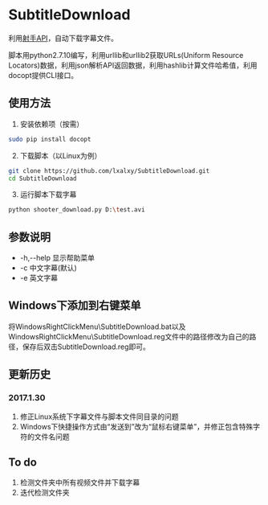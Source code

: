 # SubtitleDownload

利用[射手API](https://www.shooter.cn/api/subapi.php)，自动下载字幕文件。

脚本用python2.7.10编写，利用urllib和urllib2获取URLs(Uniform Resource Locators)数据，利用json解析API返回数据，利用hashlib计算文件哈希值，利用docopt提供CLI接口。

## 使用方法

1. 安装依赖项（按需）

```bash
sudo pip install docopt
```

2. 下载脚本（以Linux为例）

```bash
git clone https://github.com/lxalxy/SubtitleDownload.git
cd SubtitleDownload
```

3. 运行脚本下载字幕

```bash
python shooter_download.py D:\test.avi
```

## 参数说明

* -h,--help        显示帮助菜单
* -c                    中文字幕(默认)
* -e                   英文字幕


## Windows下添加到右键菜单

将WindowsRightClickMenu\SubtitleDownload.bat以及WindowsRightClickMenu\SubtitleDownload.reg文件中的路径修改为自己的路径，保存后双击SubtitleDownload.reg即可。

## 更新历史

### 2017.1.30

1. 修正Linux系统下字幕文件与脚本文件同目录的问题
2. Windows下快捷操作方式由“发送到”改为“鼠标右键菜单”，并修正包含特殊字符的文件名问题

## To do

1. 检测文件夹中所有视频文件并下载字幕
2. 迭代检测文件夹